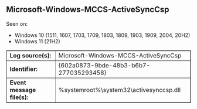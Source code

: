 ## Microsoft-Windows-MCCS-ActiveSyncCsp

Seen on:
* Windows 10 (1511, 1607, 1703, 1709, 1803, 1809, 1903, 1909, 2004, 20H2)
* Windows 11 (21H2)

<table border="1" class="docutils">
  <tbody>
    <tr>
      <td><b>Log source(s):</b></td>
      <td>Microsoft-Windows-MCCS-ActiveSyncCsp</td>
    </tr>
    <tr>
      <td><b>Identifier:</b></td>
      <td>{602a0873-9bde-48b3-b6b7-277035293458}</td>
    </tr>
    <tr>
      <td><b>Event message file(s):</b></td>
      <td>%systemroot%\system32\activesynccsp.dll</td>
    </tr>
  </tbody>
</table>

&nbsp;

